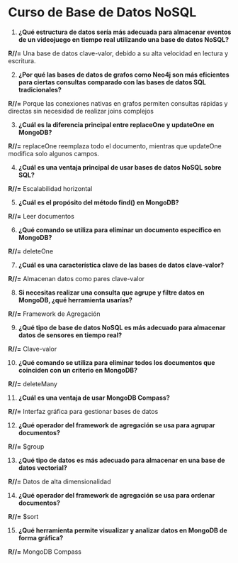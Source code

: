 # Curso de Base de Datos NoSQL

1. **¿Qué estructura de datos sería más adecuada para almacenar eventos de un videojuego en tiempo real utilizando una base de datos NoSQL?**
   
**R//=** Una base de datos clave-valor, debido a su alta velocidad en lectura y escritura.

2. **¿Por qué las bases de datos de grafos como Neo4j son más eficientes para ciertas consultas comparado con las bases de datos SQL tradicionales?**
 
**R//=** Porque las conexiones nativas en grafos permiten consultas rápidas y directas sin necesidad de realizar joins complejos

3. **¿Cuál es la diferencia principal entre replaceOne y updateOne en MongoDB?**
   
**R//=** replaceOne reemplaza todo el documento, mientras que updateOne modifica solo algunos campos.

4. **¿Cuál es una ventaja principal de usar bases de datos NoSQL sobre SQL?**
   
**R//=** Escalabilidad horizontal

5. **¿Cuál es el propósito del método find() en MongoDB?**
    
**R//=** Leer documentos

6. **¿Qué comando se utiliza para eliminar un documento específico en MongoDB?**
    
**R//=** deleteOne

7. **¿Cuál es una característica clave de las bases de datos clave-valor?**
    
**R//=** Almacenan datos como pares clave-valor

8. **Si necesitas realizar una consulta que agrupe y filtre datos en MongoDB, ¿qué herramienta usarías?**
    
**R//=** Framework de Agregación

9. **¿Qué tipo de base de datos NoSQL es más adecuado para almacenar datos de sensores en tiempo real?**
    
**R//=** Clave-valor

10. **¿Qué comando se utiliza para eliminar todos los documentos que coinciden con un criterio en MongoDB?**
    
**R//=** deleteMany

11. **¿Cuál es una ventaja de usar MongoDB Compass?**
    
**R//=** Interfaz gráfica para gestionar bases de datos

12. **¿Qué operador del framework de agregación se usa para agrupar documentos?**
    
**R//=** $group

13. **¿Qué tipo de datos es más adecuado para almacenar en una base de datos vectorial?**
    
**R//=** Datos de alta dimensionalidad

14. **¿Qué operador del framework de agregación se usa para ordenar documentos?**
    
**R//=** $sort

15. **¿Qué herramienta permite visualizar y analizar datos en MongoDB de forma gráfica?**

**R//=** MongoDB Compass